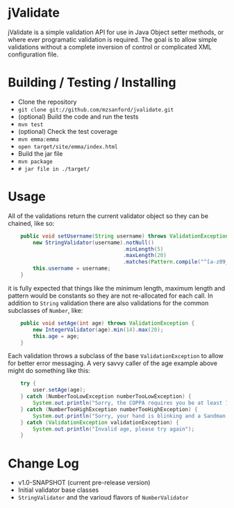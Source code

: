 jValidate
===============

jValidate is a simple validation API for use in Java Object setter methods, or where ever programatic validation is required. The goal is to allow simple validations without a complete inversion of control or complicated XML configuration file.

Building / Testing / Installing
===============================

* Clone the repository
 * ```git clone git://github.com/mzsanford/jvalidate.git```
* (optional) Build the code and run the tests
 * ```mvn test```
* (optional) Check the test coverage
 * ```mvn emma:emma```
 * ```open target/site/emma/index.html```
* Build the jar file
 * ```mvn package```
 * ```# jar file in ./target/```


Usage
=====

All of the validations return the current validator object so they can be chained, like so:

```java
    public void setUsername(String username) throws ValidationException {
        new StringValidator(username).notNull()
                                     .minLength(5)
                                     .maxLength(20)
                                     .matches(Pattern.compile("^[a-z09_]+$"))
        this.username = username;
    }
```

it is fully expected that things like the minimum length, maximum length and pattern would be constants so they are not re-allocated for each call. In addition to `String` validation there are also validations for the common subclasses of `Number`, like:

```java
    public void setAge(int age) throws ValidationException {
        new IntegerValidator(age).min(14).max(20);
        this.age = age;
    }
```

Each validation throws a subclass of the base `ValidationException` to allow for better error messaging. A very savvy caller of the age example above might do something like this:

```java
    try {
        user.setAge(age);
    } catch (NumberTooLowException numberTooLowException) {
        System.out.println("Sorry, the COPPA requires you be at least 14 to register");
    } catch (NumberTooHighException numberTooHighException) {
        System.out.println("Sorry, your hand is blinking and a Sandman has been dispatched. See: http://bit.ly/lNVmX9");
    } catch (ValidationException validationException) {
        System.out.println("Invalid age, please try again");
    }
```

Change Log
===============

* v1.0-SNAPSHOT (current pre-release version)
 * Initial validator base classes
 * `StringValidator` and the varioud flavors of `NumberValidator`